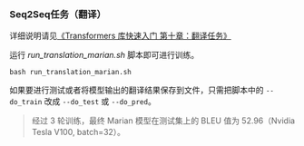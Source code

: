 ### Seq2Seq任务（翻译）

详细说明请见[《Transformers 库快速入门 第十章：翻译任务》](https://transformers.run/c3/2022-03-24-transformers-note-7/)

运行 *run_translation_marian.sh* 脚本即可进行训练。

```
bash run_translation_marian.sh
```

如果要进行测试或者将模型输出的翻译结果保存到文件，只需把脚本中的 `--do_train` 改成 `--do_test` 或 `--do_pred`。

> 经过 3 轮训练，最终 Marian 模型在测试集上的 BLEU 值为 52.96（Nvidia Tesla V100, batch=32）。